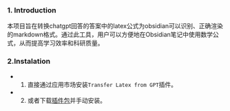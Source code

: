 ### 1. Introduction
本项目旨在转换chatgpt回答的答案中的latex公式为obsidian可以识别、正确渲染的markdown格式。通过此工具，用户可以方便地在Obsidian笔记中使用数学公式，从而提高学习效率和科研质量。
### 2.Instalation
- 1. 直接通过应用市场安装`Transfer Latex from GPT`插件。
- 2. 或者下载[插件包](https://github.com/xixia123/transfer-latex-to-obsidian/releases)并手动安装。